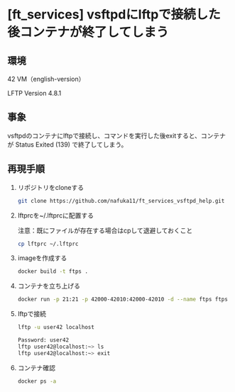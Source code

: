# [ft_services] vsftpdにlftpで接続した後コンテナが終了してしまう

## 環境

42 VM（english-version）

LFTP Version 4.8.1

## 事象

vsftpdのコンテナにlftpで接続し、コマンドを実行した後exitすると、コンテナが Status Exited (139) で終了してしまう。

## 再現手順

1. リポジトリをcloneする

   ```bash
   git clone https://github.com/nafuka11/ft_services_vsftpd_help.git
   ```

1. lftprcを~/.lftprcに配置する

   注意：既にファイルが存在する場合はcpして退避しておくこと

   ```bash
   cp lftprc ~/.lftprc
   ```

1. imageを作成する

   ```bash
   docker build -t ftps .
   ```

1. コンテナを立ち上げる

   ```bash
   docker run -p 21:21 -p 42000-42010:42000-42010 -d --name ftps ftps
   ```

1. lftpで接続

   ```bash
   lftp -u user42 localhost

   Password: user42
   lftp user42@localhost:~> ls
   lftp user42@localhost:~> exit
   ```

1. コンテナ確認

   ```bash
   docker ps -a
   ```
